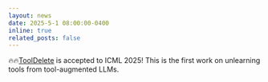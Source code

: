```yaml
---
layout: news
date: 2025-5-1 08:00:00-0400
inline: true
related_posts: false
---
```


🔥🔥[ToolDelete](https://arxiv.org/abs/2502.01083) is accepted to ICML 2025! This is the first work on unlearning tools from tool-augmented LLMs.
